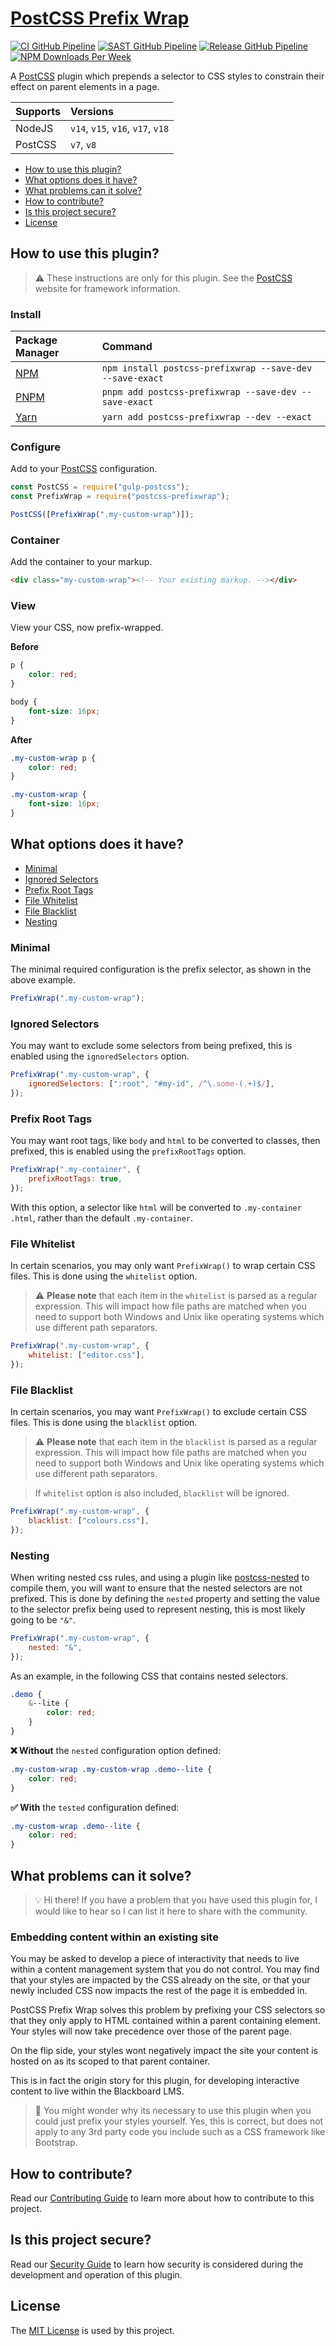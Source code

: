 # [PostCSS Prefix Wrap](https://danieltedman.com/my-work/postcss-prefixwrap)

[![CI GitHub Pipeline](https://img.shields.io/github/workflow/status/dbtedman/postcss-prefixwrap/ci?style=for-the-badge&logo=github&label=ci)](https://github.com/dbtedman/postcss-prefixwrap/actions/workflows/ci.yml?query=branch%3Amain)
[![SAST GitHub Pipeline](https://img.shields.io/github/workflow/status/dbtedman/postcss-prefixwrap/sast?style=for-the-badge&logo=github&label=sast)](https://github.com/dbtedman/postcss-prefixwrap/actions/workflows/sast.yml)
[![Release GitHub Pipeline](https://img.shields.io/github/workflow/status/dbtedman/postcss-prefixwrap/release?style=for-the-badge&logo=github&label=release)](https://github.com/dbtedman/postcss-prefixwrap/actions/workflows/release.yml)
[![NPM Downloads Per Week](https://img.shields.io/npm/dw/postcss-prefixwrap?color=blue&logo=npm&style=for-the-badge)](https://www.npmjs.com/package/postcss-prefixwrap)

A [PostCSS](https://postcss.org) plugin which prepends a selector to CSS styles to constrain their effect on parent
elements in a page.

| Supports | Versions                          |
| :------- | :-------------------------------- |
| NodeJS   | `v14`, `v15`, `v16`, `v17`, `v18` |
| PostCSS  | `v7`, `v8`                        |

-   [How to use this plugin?](#how-to-use-this-plugin)
-   [What options does it have?](#what-options-does-it-have)
-   [What problems can it solve?](#what-problems-can-it-solve)
-   [How to contribute?](#how-to-contribute)
-   [Is this project secure?](#is-this-project-secure)
-   [License](#license)

## How to use this plugin?

> ⚠️ These instructions are only for this plugin. See the [PostCSS](http://postcss.org) website for framework information.

### Install

| Package Manager                                           | Command                                                  |
| :-------------------------------------------------------- | :------------------------------------------------------- |
| [NPM](https://www.npmjs.com/package/postcss-prefixwrap)   | `npm install postcss-prefixwrap --save-dev --save-exact` |
| [PNPM](https://pnpm.io)                                   | `pnpm add postcss-prefixwrap --save-dev --save-exact`    |
| [Yarn](https://yarnpkg.com/en/package/postcss-prefixwrap) | `yarn add postcss-prefixwrap --dev --exact`              |

### Configure

Add to your [PostCSS](http://postcss.org) configuration.

```javascript
const PostCSS = require("gulp-postcss");
const PrefixWrap = require("postcss-prefixwrap");

PostCSS([PrefixWrap(".my-custom-wrap")]);
```

### Container

Add the container to your markup.

```html
<div class="my-custom-wrap"><!-- Your existing markup. --></div>
```

### View

View your CSS, now prefix-wrapped.

**Before**

```css
p {
    color: red;
}

body {
    font-size: 16px;
}
```

**After**

```css
.my-custom-wrap p {
    color: red;
}

.my-custom-wrap {
    font-size: 16px;
}
```

## What options does it have?

-   [Minimal](#minimal)
-   [Ignored Selectors](#ignored-selectors)
-   [Prefix Root Tags](#prefix-root-tags)
-   [File Whitelist](#file-whitelist)
-   [File Blacklist](#file-blacklist)
-   [Nesting](#nesting)

### Minimal

The minimal required configuration is the prefix selector, as shown in the above example.

```javascript
PrefixWrap(".my-custom-wrap");
```

### Ignored Selectors

You may want to exclude some selectors from being prefixed, this is enabled using the `ignoredSelectors` option.

```javascript
PrefixWrap(".my-custom-wrap", {
    ignoredSelectors: [":root", "#my-id", /^\.some-(.+)$/],
});
```

### Prefix Root Tags

You may want root tags, like `body` and `html` to be converted to classes, then prefixed, this is enabled using
the `prefixRootTags` option.

```javascript
PrefixWrap(".my-container", {
    prefixRootTags: true,
});
```

With this option, a selector like `html` will be converted to `.my-container .html`, rather than the
default `.my-container`.

### File Whitelist

In certain scenarios, you may only want `PrefixWrap()` to wrap certain CSS files. This is done using the `whitelist`
option.

> ⚠️ **Please note** that each item in the `whitelist` is parsed as a regular expression. This will impact how file paths are matched when you need to support both Windows and Unix like operating systems which use different path separators.

```javascript
PrefixWrap(".my-custom-wrap", {
    whitelist: ["editor.css"],
});
```

### File Blacklist

In certain scenarios, you may want `PrefixWrap()` to exclude certain CSS files. This is done using the `blacklist`
option.

> ⚠️ **Please note** that each item in the `blacklist` is parsed as a regular expression. This will impact how file paths are matched when you need to support both Windows and Unix like operating systems which use different path separators.

> If `whitelist` option is also included, `blacklist` will be ignored.

```javascript
PrefixWrap(".my-custom-wrap", {
    blacklist: ["colours.css"],
});
```

### Nesting

When writing nested css rules, and using a plugin like [postcss-nested](https://www.npmjs.com/package/postcss-nested) to compile them, you will want to ensure that the nested selectors are not prefixed. This is done by defining the `nested` property and setting the value to the selector prefix being used to represent nesting, this is most likely going to be `"&"`.

```javascript
PrefixWrap(".my-custom-wrap", {
    nested: "&",
});
```

As an example, in the following CSS that contains nested selectors.

```scss
.demo {
    &--lite {
        color: red;
    }
}
```

**❌ Without** the `nested` configuration option defined:

```css
.my-custom-wrap .my-custom-wrap .demo--lite {
    color: red;
}
```

**✅ With** the `tested` configuration defined:

```css
.my-custom-wrap .demo--lite {
    color: red;
}
```

## What problems can it solve?

> 💡 Hi there! If you have a problem that you have used this plugin for, I would like to hear so I can list it here to share with the community.

### Embedding content within an existing site

You may be asked to develop a piece of interactivity that needs to live within a content management system that you do not control. You may find that your styles are impacted by the CSS already on the site, or that your newly included CSS now impacts the rest of the page it is embedded in.

PostCSS Prefix Wrap solves this problem by prefixing your CSS selectors so that they only apply to HTML contained within a parent containing element. Your styles will now take precedence over those of the parent page.

On the flip side, your styles wont negatively impact the site your content is hosted on as its scoped to that parent container.

This is in fact the origin story for this plugin, for developing interactive content to live within the Blackboard LMS.

> 🤔 You might wonder why its necessary to use this plugin when you could just prefix your styles yourself. Yes, this is correct, but does not apply to any 3rd party code you include such as a CSS framework like Bootstrap.

## How to contribute?

Read our [Contributing Guide](CONTRIBUTING.md) to learn more about how to contribute to this project.

## Is this project secure?

Read our [Security Guide](SECURITY.md) to learn how security is considered during the development and operation of this
plugin.

## License

The [MIT License](./LICENSE.md) is used by this project.
